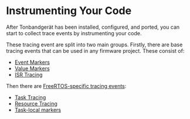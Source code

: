 # Instrumenting Your Code

After Tonbandgerät has been installed, configured, and ported, you can start to collect
trace events by instrumenting your code.

These tracing event are split into two main groups. Firstly, there are base tracing events that
can be used in any firmware project. These consist of:
- [Event Markers](./evtmarkers.md)
- [Value Markers](./valmarkers.md)
- [ISR Tracing](./interrupts.md)

Then there are [FreeRTOS-specific tracing events](./freertos.md):
- [Task Tracing](./freertos_tasks.md)
- [Resource Tracing](./freertos_resources.md)
- [Task-local markers](./freertos_task_local_markers.md)
